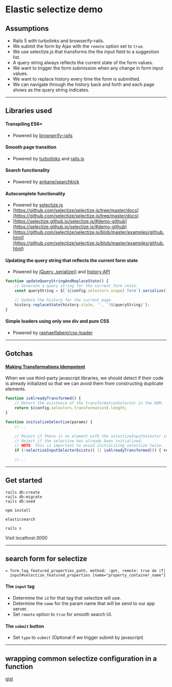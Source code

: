 # Elastic selectize demo

## Assumptions
+ Rails 5 with turbolinks and browserify-rails.
+ We submit the form by Ajax with the `remote` option set to `true`.
+ We use selectize.js that transforms the the input field to a suggestion list.
+ A query string always reflects the current state of the form values.
+ We want to trigger the form submission when any change in form input values.
+ We want to replace history every time the form is submitted.
+ We can navigate through the history back and forth and each page shows as
the query string indicates.

---

## Libraries used

#### Transpiling ES6+
- Powered by [browserify-rails](https://github.com/browserify-rails/browserify-rails)

#### Smooth page transition
- Powered by [turbolinks](https://github.com/turbolinks/turbolinks) and [rails.js](https://github.com/rails/jquery-ujs/blob/master/src/rails.js)

#### Search functionality
- Powered by [ankane/searchkick](https://github.com/ankane/searchkick)

#### Autocomplete functionality
- Powered by [selectize.js](https://selectize.github.io/selectize.js/)
- [https://github.com/selectize/selectize.js/tree/master/docs](https://github.com/selectize/selectize.js/tree/master/docs)
- [https://selectize.github.io/selectize.js/#demo-github](https://selectize.github.io/selectize.js/#demo-github)
- [https://github.com/selectize/selectize.js/blob/master/examples/github.html](https://github.com/selectize/selectize.js/blob/master/examples/github.html)

#### Updating the query string that reflects the current form state
- Powered by [jQuery .serialize()](http://api.jquery.com/serialize/) and [history API](https://developer.mozilla.org/en-US/docs/Web/API/History_API)

```js
function updateQueryStringAndReplaceState() {
    // Generate a query string for the current form state.
    const queryString = $(`${config.selectors.scope} form`).serialize();

    // Update the history for the current page.
    history.replaceState(history.state, '', `?${queryString}`);
}
```

#### Simple loaders using only one div and pure CSS
- Powered by [raphaelfabeni/css-loader](https://github.com/raphaelfabeni/css-loader)

---

## Gotchas
#### [Making Transformations Idempotent](https://github.com/turbolinks/turbolinks#making-transformations-idempotent)

When we use third-party javascript libraries, we should detect if their code is
already initialized so that we can avoid them from constructing duplicate elements.

```js
function isAlreadyTransformed() {
    // Detect the existence of the transformationSelector in the DOM.
    return $(config.selectors.transformation).length;
}
```

```js
function initializeSelectize(params) {
    //...

    // Reject if there is no element with the selectizeInputSelector in DOM.
    // Reject if the selectize has already been initialized.
    // NOTE: This is important to avoid initializing selectize twice.
    if (!selectizeInputSelectorExists() || isAlreadyTransformed()) { return; }

    //...
```

---

## Get started

```
rails db:create
rails db:migrate
rails db:seed        
```

```
npm install
```

```
elasticsearch
```

```
rails s
```

Visit localhost:3000

---

## search form for selectize

```slim
= form_tag featured_properties_path, method: :get, remote: true do |f|
  input#selectize_featured_properties [name="property_container_name"]
```

#### The `input` tag
- Determine the `id` for that tag that selectize will use.
- Determine the `name` for the param name that will be send to our app server.
- Set `remote` option to `true` for smooth search UI.

#### The `submit` button
- Set `type` to `submit` (Optional if we trigger submit by javascript)

---

## wrapping common selectize configuration in a function

[gist](https://gist.github.com/mnishiguchi/af1a3c6cfed086905fbb894e3f8a708f)
